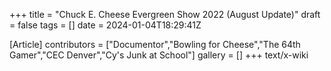 +++
title = "Chuck E. Cheese Evergreen Show 2022 (August Update)"
draft = false
tags = []
date = 2024-01-04T18:29:41Z

[Article]
contributors = ["Documentor","Bowling for Cheese","The 64th Gamer","CEC Denver","Cy's Junk at School"]
gallery = []
+++
text/x-wiki